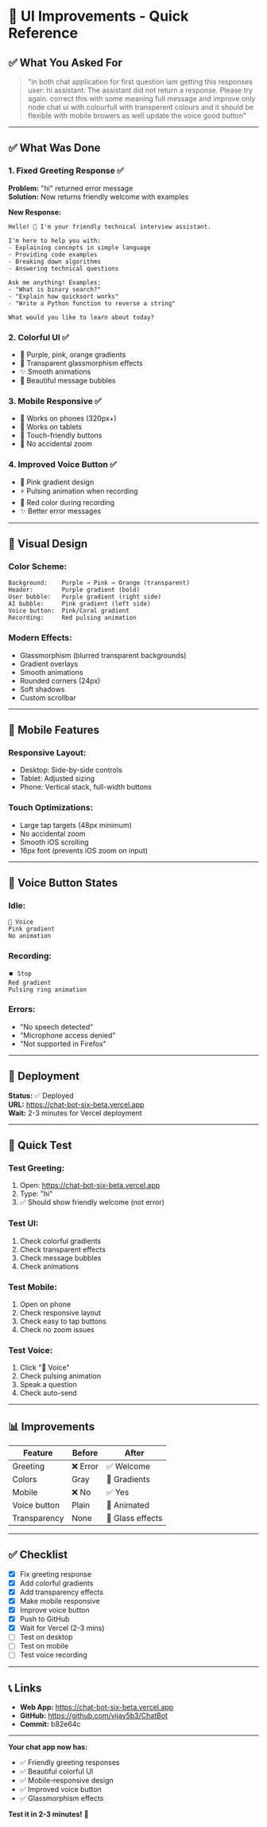 # 🎨 UI Improvements - Quick Reference

## ✅ What You Asked For

> "in both chat application for first question iam getting this responses user: hi assistant: The assistant did not return a response. Please try again. correct this with some meaning full message and improve only node chat ui with colourfull with transperent colours and it should be flexible with mobile browers as well update the voice good button"

---

## ✅ What Was Done

### **1. Fixed Greeting Response** ✅
**Problem:** "hi" returned error message  
**Solution:** Now returns friendly welcome with examples

**New Response:**
```
Hello! 👋 I'm your friendly technical interview assistant. 

I'm here to help you with:
- Explaining concepts in simple language
- Providing code examples
- Breaking down algorithms
- Answering technical questions

Ask me anything! Examples:
- "What is binary search?"
- "Explain how quicksort works"
- "Write a Python function to reverse a string"

What would you like to learn about today?
```

### **2. Colorful UI** ✅
- 🎨 Purple, pink, orange gradients
- 💎 Transparent glassmorphism effects
- ✨ Smooth animations
- 💬 Beautiful message bubbles

### **3. Mobile Responsive** ✅
- 📱 Works on phones (320px+)
- 📱 Works on tablets
- 📱 Touch-friendly buttons
- 📱 No accidental zoom

### **4. Improved Voice Button** ✅
- 🎤 Pink gradient design
- ⚡ Pulsing animation when recording
- 🔴 Red color during recording
- ✨ Better error messages

---

## 🎨 Visual Design

### **Color Scheme:**
```
Background:    Purple → Pink → Orange (transparent)
Header:        Purple gradient (bold)
User bubble:   Purple gradient (right side)
AI bubble:     Pink gradient (left side)
Voice button:  Pink/Coral gradient
Recording:     Red pulsing animation
```

### **Modern Effects:**
- Glassmorphism (blurred transparent backgrounds)
- Gradient overlays
- Smooth animations
- Rounded corners (24px)
- Soft shadows
- Custom scrollbar

---

## 📱 Mobile Features

### **Responsive Layout:**
- Desktop: Side-by-side controls
- Tablet: Adjusted sizing
- Phone: Vertical stack, full-width buttons

### **Touch Optimizations:**
- Large tap targets (48px minimum)
- No accidental zoom
- Smooth iOS scrolling
- 16px font (prevents iOS zoom on input)

---

## 🎤 Voice Button States

### **Idle:**
```
🎤 Voice
Pink gradient
No animation
```

### **Recording:**
```
⏹️ Stop
Red gradient
Pulsing ring animation
```

### **Errors:**
- "No speech detected"
- "Microphone access denied"
- "Not supported in Firefox"

---

## 🚀 Deployment

**Status:** ✅ Deployed  
**URL:** https://chat-bot-six-beta.vercel.app  
**Wait:** 2-3 minutes for Vercel deployment

---

## 🧪 Quick Test

### **Test Greeting:**
1. Open: https://chat-bot-six-beta.vercel.app
2. Type: "hi"
3. ✅ Should show friendly welcome (not error)

### **Test UI:**
1. Check colorful gradients
2. Check transparent effects
3. Check message bubbles
4. Check animations

### **Test Mobile:**
1. Open on phone
2. Check responsive layout
3. Check easy to tap buttons
4. Check no zoom issues

### **Test Voice:**
1. Click "🎤 Voice"
2. Check pulsing animation
3. Speak a question
4. Check auto-send

---

## 📊 Improvements

| Feature | Before | After |
|---------|--------|-------|
| Greeting | ❌ Error | ✅ Welcome |
| Colors | Gray | 🎨 Gradients |
| Mobile | ❌ No | ✅ Yes |
| Voice button | Plain | 🎤 Animated |
| Transparency | None | 💎 Glass effects |

---

## ✅ Checklist

- [x] Fix greeting response
- [x] Add colorful gradients
- [x] Add transparency effects
- [x] Make mobile responsive
- [x] Improve voice button
- [x] Push to GitHub
- [x] Wait for Vercel (2-3 mins)
- [ ] Test on desktop
- [ ] Test on mobile
- [ ] Test voice recording

---

## 📞 Links

- **Web App:** https://chat-bot-six-beta.vercel.app
- **GitHub:** https://github.com/vijay5b3/ChatBot
- **Commit:** b82e64c

---

**Your chat app now has:**
- ✅ Friendly greeting responses
- ✅ Beautiful colorful UI
- ✅ Mobile-responsive design
- ✅ Improved voice button
- ✅ Glassmorphism effects

**Test it in 2-3 minutes!** 🎉
